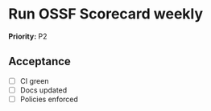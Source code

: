 # Run OSSF Scorecard weekly

**Priority:** P2

## Acceptance

<!-- This checklist should be completed by the ticket owner -->

- [ ] CI green
- [ ] Docs updated
- [ ] Policies enforced
